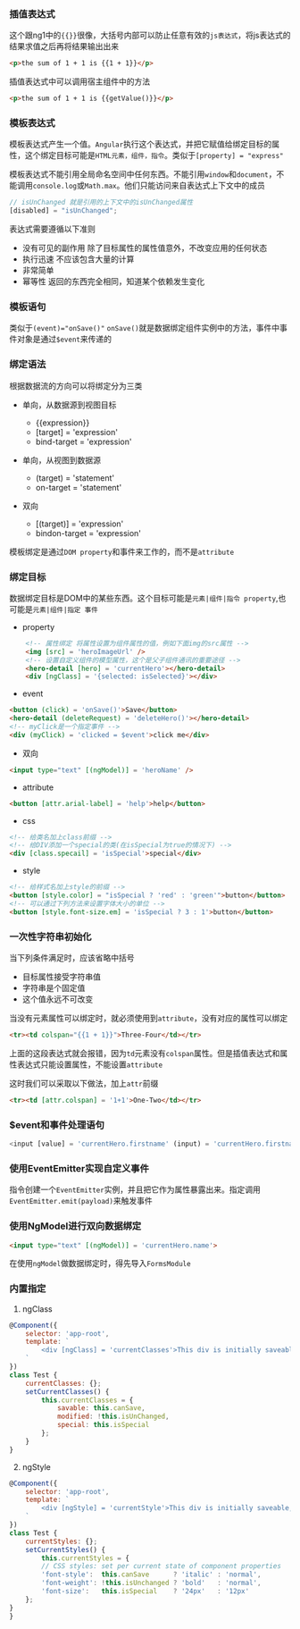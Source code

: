 ### 插值表达式
这个跟ng1中的`{{}}`很像，大括号内部可以防止任意有效的`js表达式`，将js表达式的结果求值之后再将结果输出出来

```html
<p>the sum of 1 + 1 is {{1 + 1}}</p>
```

插值表达式中可以调用宿主组件中的方法

```html
<p>the sum of 1 + 1 is {{getValue()}}</p>
```

### 模板表达式
模板表达式产生一个值。`Angular`执行这个表达式，并把它赋值给绑定目标的属性，这个绑定目标可能是`HTML元素，组件，指令`。类似于`[property] = "express"`

模板表达式不能引用全局命名空间中任何东西。不能引用`window`和`document`，不能调用`console.log`或`Math.max`。他们只能访问来自表达式上下文中的成员

```js
// isUnChanged 就是引用的上下文中的isUnChanged属性
[disabled] = "isUnChanged";
```

表达式需要遵循以下准则
- 没有可见的副作用 除了目标属性的属性值意外，不改变应用的任何状态
- 执行迅速 不应该包含大量的计算
- 非常简单 
- 幂等性 返回的东西完全相同，知道某个依赖发生变化

### 模板语句
类似于`(event)="onSave()"`
`onSave()`就是数据绑定组件实例中的方法，事件中事件对象是通过`$event`来传递的

### 绑定语法
根据数据流的方向可以将绑定分为三类
- 单向，从数据源到视图目标
    + {{expression}}
    + [target] = 'expression'
    + bind-target = 'expression'

- 单向，从视图到数据源
    + (target) = 'statement'
    + on-target = 'statement'

- 双向
    + [(target)] = 'expression'
    + bindon-target = 'expression'

模板绑定是通过`DOM property`和事件来工作的，而不是`attribute`

### 绑定目标
数据绑定目标是DOM中的某些东西。这个目标可能是`元素|组件|指令 property`,也可能是`元素|组件|指定 事件`

- property

```html
    <!-- 属性绑定 将属性设置为组件属性的值，例如下面img的src属性 -->
    <img [src] = 'heroImageUrl' />
    <!-- 设置自定义组件的模型属性，这个是父子组件通讯的重要途径 -->
    <hero-detail [hero] = 'currentHero'></hero-detail>
    <div [ngClass] = '{selected: isSelected}'></div>
```

- event

```html
<button (click) = 'onSave()'>Save</button>
<hero-detail (deleteRequest) = 'deleteHero()'></hero-detail>
<!-- myClick是一个指定事件 -->
<div (myClick) = 'clicked = $event'>click me</div>
```

- 双向

```html
<input type="text" [(ngModel)] = 'heroName' />
```

- attribute

```html
<button [attr.arial-label] = 'help'>help</button>
```

- css 

```html
<!-- 给类名加上class前缀 -->
<!-- 给DIV添加一个special的类(在isSpecial为true的情况下) -->
<div [class.specail] = 'isSpecial'>special</div>
```

- style

```html
<!-- 给样式名加上style的前缀 -->
<button [style.color] = "isSpecial ? 'red' : 'green'">button</button>
<!-- 可以通过下列方法来设置字体大小的单位 -->
<button [style.font-size.em] = 'isSpecial ? 3 : 1'>button</button>
```

### 一次性字符串初始化
当下列条件满足时，应该省略中括号
- 目标属性接受字符串值
- 字符串是个固定值
- 这个值永远不可改变

当没有元素属性可以绑定时，就必须使用到`attribute`，没有对应的属性可以绑定

```html
<tr><td colspan="{{1 + 1}}">Three-Four</td></tr>
```

上面的这段表达式就会报错，因为`td`元素没有`colspan`属性。但是插值表达式和属性表达式只能设置属性，不能设置`attribute`

这时我们可以采取以下做法，加上`attr`前缀

```html
<tr><td [attr.colspan] = '1+1'>One-Two</td></tr>
```

### $event和事件处理语句

```js
<input [value] = 'currentHero.firstname' (input) = 'currentHero.firstname = $event.target.value'/>
```

### 使用EventEmitter实现自定义事件
指令创建一个`EventEmitter`实例，并且把它作为属性暴露出来。指定调用`EventEmitter.emit(payload)`来触发事件

### 使用NgModel进行双向数据绑定

```html
<input type="text" [(ngModel)] = 'currentHero.name'>
```

在使用`ngModel`做数据绑定时，得先导入`FormsModule`

### 内置指定

1. ngClass

```js
@Component({
    selector: 'app-root',
    template: `
        <div [ngClass] = 'currentClasses'>This div is initially saveable, unchanged, and special</div>
    `
})
class Test {
    currentClasses: {};
    setCurrentClasses() {
        this.currentClasses = {
            savable: this.canSave,
            modified: !this.isUnChanged,
            special: this.isSpecial
        };
    }
}
```

2. ngStyle

```js
@Component({
    selector: 'app-root',
    template: `
        <div [ngStyle] = 'currentStyle'>This div is initially saveable, unchanged, and special</div>
    `
})
class Test {
    currentStyles: {};
    setCurrentStyles() {
        this.currentStyles = {
        // CSS styles: set per current state of component properties
        'font-style':  this.canSave      ? 'italic' : 'normal',
        'font-weight': !this.isUnchanged ? 'bold'   : 'normal',
        'font-size':   this.isSpecial    ? '24px'   : '12px'
    };
}
}
```





















